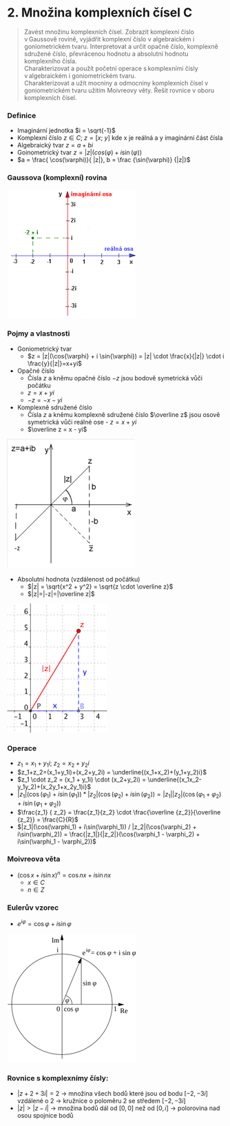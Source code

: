 # 2. Množina komplexních čísel C

> Zavést množinu komplexních čísel. Zobrazit komplexní číslo v Gaussově rovině, vyjádřit komplexní číslo v algebraickém i goniometrickém tvaru. Interpretovat a určit opačné číslo, komplexně sdružené číslo, převrácenou hodnotu a absolutní hodnotu komplexního čísla. \
> Charakterizovat a použít početní operace s komplexními čísly v algebraickém i goniometrickém tvaru. \
> Charakterizovat a užít mocniny a odmocniny komplexních čísel v goniometrickém tvaru užitím Moivreovy věty. Řešit rovnice v oboru komplexních čísel.

### Definice

- Imaginární jednotka $i = \sqrt{-1}$
- Komplexní číslo $z \in C; \ z = [x;\ y]$ kde x je reálná a y imaginární část čísla
- Algebraický tvar $z = a + bi$
- Goinometrický tvar $z = |z|(cos(\varphi) + i\sin(\varphi))$
- $a = \frac{ \cos(\varphi)}{ |z|}, b = \frac {\sin(\varphi)} {|z|}$

### Gaussova (komplexní) rovina

![Gaussova (komplexní) rovina](./gaussova_rovina.png)

### Pojmy a vlastnosti

<!-- prettier-ignore -->
- Goniometrický tvar
  - $z = |z|(\cos{\varphi} + i \sin{\varphi}) = |z| \cdot \frac{x}{|z|} \cdot i \frac{y}{|z|}=x+yi$
- Opačné číslo
  - Čísla $z$ a kněmu opačné číslo $-z$ jsou bodově symetrická vůči počátku
  - $z = x + yi$
  - $-z = -x - yi$
- Komplexně sdružené číslo
  - Čísla $z$ a kněmu komplexně sdružené číslo $\overline z$ jsou osově symetrická vůči reálné ose
  - $z = x + yi$
  - $\overline z = x - yi$

![Operace](./operace.png)

- Absolutní hodnota (vzdálenost od počátku)
  - $|z| = \sqrt{x^2 + y^2} = \sqrt{z \cdot \overline z}$
  - $|z|=|-z|=|\overline z|$

![Absolutní hodnota](./absolutni_hodnota.png)

### Operace

- $z_1 = x_1+y_1i$; $z_2 = x_2+y_2i$
- $z_1+z_2=(x_1+y_1i)+(x_2+y_2i) = \underline{(x_1+x_2)+(y_1+y_2)i}$
- $z_1 \cdot z_2 = (x_1 + y_1i) \cdot (x_2+y_2i) = \underline{(x_1x_2-y_1y_2)+(x_2y_1+x_2y_1)i}$
- $|z_1|(\cos(\varphi_1) + i\sin(\varphi_1)) * |z_2|(\cos(\varphi_2) + i\sin(\varphi_2)) = |z_1||z_2|(\cos(\varphi_1 + \varphi_2) + i\sin(\varphi_1 + \varphi_2))$
- $\frac{z_1} { z_2} = \frac{z_1}{z_2} \cdot \frac{\overline {z_2}}{\overline {z_2}} = \frac{C}{R}$
- $|z_1|(\cos(\varphi_1) + i\sin(\varphi_1)) / |z_2|(\cos(\varphi_2) + i\sin(\varphi_2)) = \frac{|z_1|}{|z_2|}(\cos(\varphi_1 - \varphi_2) + i\sin(\varphi_1 - \varphi_2))$

### Moivreova věta

- $(\cos{x} + i \sin{x})^n = \cos{n x} + i \sin{n x}$
  - $x \in C$
  - $n \in Z$

### Eulerův vzorec

- $e^{i \varphi} = \cos{\varphi} + i \sin{\varphi}$

![Eulerův vzorec](./euleruv_vzorec.png)

### Rovnice s komplexnímy čísly:

- $|z + 2 +3i| = 2$  -> množina všech bodů které jsou od bodu $[-2, -3i]$ vzdálené o 2 -> kružnice o poloměru 2 se středem $[-2, -3i]$
- $|z| > |z - i|$ -> množina bodů dál od $[0,0]$ než od $[0, i]$ -> polorovina nad osou spojnice bodů	 	 